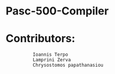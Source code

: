 # Pasc-500-Compiler

# Contributors: 
              Ioannis Terpo 
              Lamprini Zerva
              Chrysostomos papathanasiou
